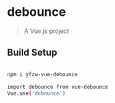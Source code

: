 # debounce

> A Vue.js project

## Build Setup

``` bash

npm i yfzw-vue-debounce

import debounce from vue-debounce
Vue.use('debounce')

```